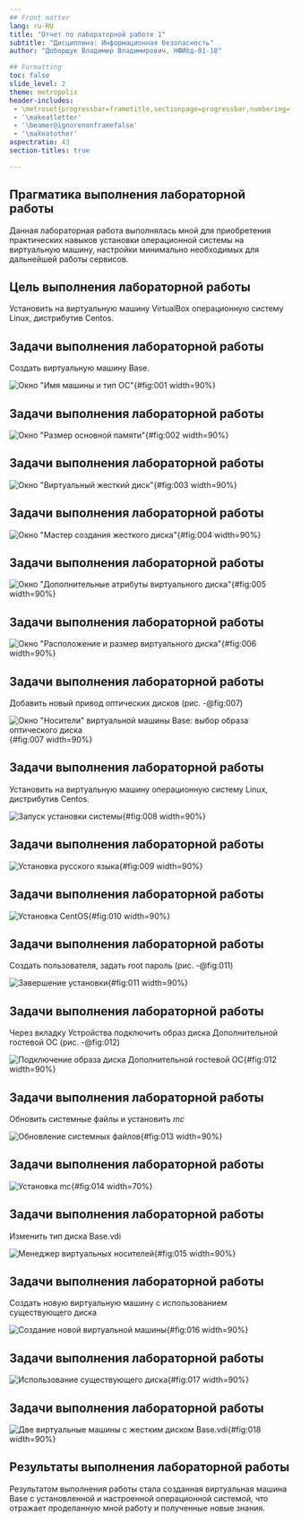 ```yaml
---
## Front matter
lang: ru-RU
title: "Отчет по лабораторной работе 1"
subtitle: "Дисциплина: Информационная безопасность"
author: "Доборщук Владимир Владимирович, НФИбд-01-18"

## Formatting
toc: false
slide_level: 2
theme: metropolis
header-includes:
 - \metroset{progressbar=frametitle,sectionpage=progressbar,numbering=fraction}
 - '\makeatletter'
 - '\beamer@ignorenonframefalse'
 - '\makeatother'
aspectratio: 43
section-titles: true

---
```


## Прагматика выполнения лабораторной работы

 Данная лабораторная работа выполнялась мной для приобретения практических навыков установки операционной системы на виртуальную машину, настройки минимально необходимых для дальнейшей работы сервисов.

## Цель выполнения лабораторной работы

Установить на виртуальную машину VirtualBox операционную систему Linux, дистрибутив Centos.

## Задачи выполнения лабораторной работы

Создать виртуальную машину Base.

![Окно "Имя машины и тип ОС"](images/2.png){#fig:001 width=90%}

## Задачи выполнения лабораторной работы

![Окно "Размер основной памяти"](images/3.png){#fig:002 width=90%}

## Задачи выполнения лабораторной работы

![Окно "Виртуальный жесткий диск"](images/4.png){#fig:003 width=90%}

## Задачи выполнения лабораторной работы

![Окно "Мастер создания жесткого диска"](images/5.png){#fig:004 width=90%}

## Задачи выполнения лабораторной работы

![Окно "Дополнительные атрибуты виртуального диска"](images/6.png){#fig:005 width=90%}

## Задачи выполнения лабораторной работы

![Окно "Расположение и размер виртуального диска"](images/7.png){#fig:006 width=90%}

## Задачи выполнения лабораторной работы

Добавить новый привод оптических дисков (рис. -@fig:007)

![Окно "Носители" виртуальной машины Base: выбор образа оптического диска](images/9.png){#fig:007 width=90%}

## Задачи выполнения лабораторной работы

Установить на виртуальную машину операционную систему Linux, дистрибутив Centos.

![Запуск установки системы](images/10.png){#fig:008 width=90%}

## Задачи выполнения лабораторной работы

![Установка русского языка](images/11.png){#fig:009 width=90%}

## Задачи выполнения лабораторной работы

![Установка CentOS](images/12.png){#fig:010 width=90%}

## Задачи выполнения лабораторной работы

Создать пользователя, задать root пароль (рис. -@fig:011)

![Завершение установки](images/15.png){#fig:011 width=90%}

## Задачи выполнения лабораторной работы

Через вкладку Устройства подключить образ диска Дополнительной гостевой ОС (рис. -@fig:012)

![Подключение образа диска Дополнительной гостевой ОС](images/19.png){#fig:012 width=90%}

## Задачи выполнения лабораторной работы

Обновить системные файлы и установить *mc*

![Обновление системных файлов](images/20.png){#fig:013 width=90%}

## Задачи выполнения лабораторной работы

![Установка mc](images/21.png){#fig:014 width=70%}

## Задачи выполнения лабораторной работы

Изменить тип диска Base.vdi

![Менеджер виртуальных носителей](images/23.png){#fig:015 width=90%}

## Задачи выполнения лабораторной работы

Создать новую виртуальную машину с использованием существующего диска

![Создание новой виртуальной машины](images/24.png){#fig:016 width=90%}

## Задачи выполнения лабораторной работы

![Использование существующего диска](images/25.png){#fig:017 width=90%}

## Задачи выполнения лабораторной работы

![Две виртуальные машины с жестким диском Base.vdi](images/27.png){#fig:018 width=90%}

## Результаты выполнения лабораторной работы

Результатом выполнения работы стала созданная виртуальная машина Base с установленной и настроенной операционной системой, что отражает проделанную мной работу и полученные новые знания.
